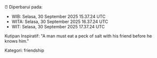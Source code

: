⏰ Diperbarui pada:
- WIB: Selasa, 30 September 2025 15.37.24 UTC
- WITA: Selasa, 30 September 2025 16.37.24 UTC
- WIT: Selasa, 30 September 2025 17.37.24 UTC

Kutipan Inspiratif:
"A man must eat a peck of salt with his friend before he knows him."


Kategori: friendship


